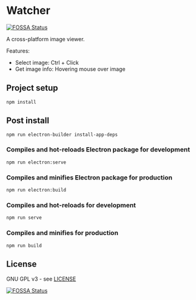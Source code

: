 # Watcher
[![FOSSA Status](https://app.fossa.com/api/projects/git%2Bgithub.com%2Fvalsaven%2FSight.svg?type=shield)](https://app.fossa.com/projects/git%2Bgithub.com%2Fvalsaven%2FSight?ref=badge_shield)


A cross-platform image viewer.

Features:
- Select image: Ctrl + Click
- Get image info: Hovering mouse over image

## Project setup
```
npm install
```

## Post install
```
npm run electron-builder install-app-deps
```

### Compiles and hot-reloads Electron package for development
```
npm run electron:serve
```

### Compiles and minifies Electron package for production
```
npm run electron:build
```

### Compiles and hot-reloads for development
```
npm run serve
```

### Compiles and minifies for production
```
npm run build
```

## License

GNU GPL v3 - see [LICENSE](LICENSE)


[![FOSSA Status](https://app.fossa.com/api/projects/git%2Bgithub.com%2Fvalsaven%2FSight.svg?type=large)](https://app.fossa.com/projects/git%2Bgithub.com%2Fvalsaven%2FSight?ref=badge_large)